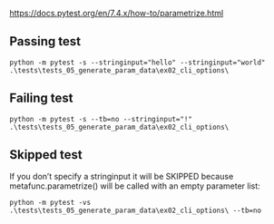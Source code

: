 
https://docs.pytest.org/en/7.4.x/how-to/parametrize.html

## Passing test

`python -m pytest -s --stringinput="hello" --stringinput="world" .\tests\tests_05_generate_param_data\ex02_cli_options\`

## Failing test

`python -m pytest -s --tb=no --stringinput="!" .\tests\tests_05_generate_param_data\ex02_cli_options\`

## Skipped test

If you don’t specify a stringinput it will be SKIPPED because metafunc.parametrize() will be called with an empty parameter list:

`python -m pytest -vs  .\tests\tests_05_generate_param_data\ex02_cli_options\ --tb=no`

